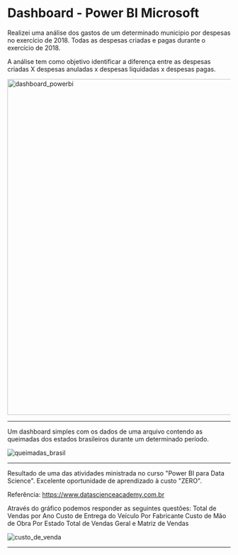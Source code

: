 # Dashboard - Power BI Microsoft

Realizei uma análise dos gastos de um determinado municipio por despesas no exercício de 2018.
Todas as despesas criadas e pagas durante o exercício de 2018. 

A análise tem como objetivo identificar a diferença entre as despesas criadas X despesas anuladas x despesas liquidadas x despesas pagas.

<img width="757" alt="dashboard_powerbi" src="https://user-images.githubusercontent.com/15157510/66619647-16c28c00-ebb4-11e9-992a-56d66daf9208.PNG">


-----------------------------------------------------------------------------------------------------------------------------------

Um dashboard simples com os dados de uma arquivo contendo as queimadas dos estados brasileiros durante um determinado período.

![queimadas_brasil](https://user-images.githubusercontent.com/15157510/68442476-dacd1780-01af-11ea-8ac1-888e0525b433.PNG)


-----------------------------------------------------------------------------------------------------------------------------------

Resultado de uma das atividades ministrada no curso "Power BI para Data Science". Excelente oportunidade de aprendizado à custo "ZERO".

Referência: https://www.datascienceacademy.com.br

Através do gráfico podemos responder as seguintes questões:
Total de Vendas por Ano
Custo de Entrega do Veículo Por Fabricante
Custo de Mão de Obra Por Estado
Total de Vendas Geral e Matriz de Vendas

![custo_de_venda](https://user-images.githubusercontent.com/15157510/68630297-9dc19780-04c5-11ea-9313-e76962dbfe58.PNG)

-----------------------------------------------------------------------------------------------------------------------------------
